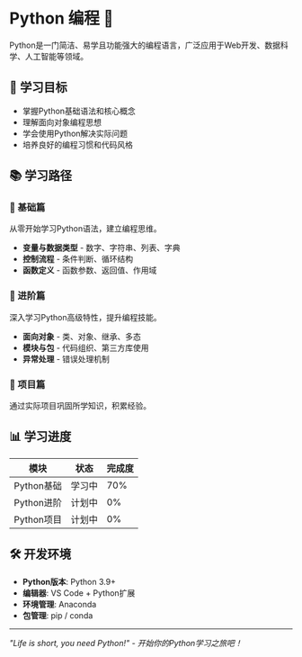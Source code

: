 # Python 编程 🐍

Python是一门简洁、易学且功能强大的编程语言，广泛应用于Web开发、数据科学、人工智能等领域。

## 🎯 学习目标

- 掌握Python基础语法和核心概念
- 理解面向对象编程思想
- 学会使用Python解决实际问题
- 培养良好的编程习惯和代码风格

## 📚 学习路径

### 📖 基础篇
从零开始学习Python语法，建立编程思维。

- **变量与数据类型** - 数字、字符串、列表、字典
- **控制流程** - 条件判断、循环结构
- **函数定义** - 函数参数、返回值、作用域

### 🚀 进阶篇
深入学习Python高级特性，提升编程技能。

- **面向对象** - 类、对象、继承、多态
- **模块与包** - 代码组织、第三方库使用
- **异常处理** - 错误处理机制

### 💼 项目篇
通过实际项目巩固所学知识，积累经验。

## 📊 学习进度

| 模块 | 状态 | 完成度 |
|------|------|--------|
| Python基础 | 学习中 | 70% |
| Python进阶 | 计划中 | 0% |
| Python项目 | 计划中 | 0% |

## 🛠️ 开发环境

- **Python版本**: Python 3.9+
- **编辑器**: VS Code + Python扩展
- **环境管理**: Anaconda
- **包管理**: pip / conda

---

*"Life is short, you need Python!" - 开始你的Python学习之旅吧！*
